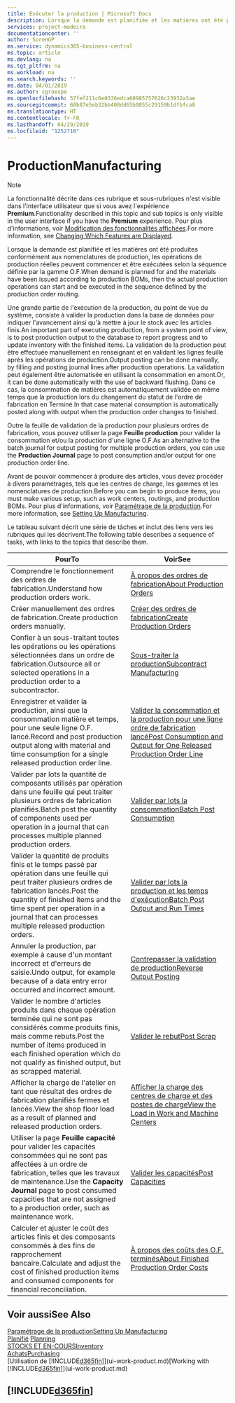 ```yaml
---
title: Exécuter la production | Microsoft Docs
description: Lorsque la demande est planifiée et les matières ont été produites conformément aux nomenclatures de production, les opérations de production réelles peuvent commencer et être exécutées selon la séquence définie par la gamme O.F.
services: project-madeira
documentationcenter: ''
author: SorenGP
ms.service: dynamics365-business-central
ms.topic: article
ms.devlang: na
ms.tgt_pltfrm: na
ms.workload: na
ms.search.keywords: ''
ms.date: 04/01/2019
ms.author: sgroespe
ms.openlocfilehash: 57fef211c6e0336edca60985757626c23932a3ae
ms.sourcegitcommit: 60b87e5eb32bb408dd65b9855c29159b1dfbfca8
ms.translationtype: HT
ms.contentlocale: fr-FR
ms.lasthandoff: 04/29/2019
ms.locfileid: "1252710"
---
```

# <a name="manufacturing"></a><span data-ttu-id="1299d-103">Production</span><span class="sxs-lookup"><span data-stu-id="1299d-103">Manufacturing</span></span>
> [!NOTE]
> <span data-ttu-id="1299d-104">La fonctionnalité décrite dans ces rubrique et sous-rubriques n'est visible dans l'interface utilisateur que si vous avez l'expérience **Premium**.</span><span class="sxs-lookup"><span data-stu-id="1299d-104">Functionality described in this topic and sub topics is only visible in the user interface if you have the **Premium** experience.</span></span> <span data-ttu-id="1299d-105">Pour plus d'informations, voir [Modification des fonctionnalités affichées](ui-experiences.md).</span><span class="sxs-lookup"><span data-stu-id="1299d-105">For more information, see [Changing Which Features are Displayed](ui-experiences.md).</span></span>

<span data-ttu-id="1299d-106">Lorsque la demande est planifiée et les matières ont été produites conformément aux nomenclatures de production, les opérations de production réelles peuvent commencer et être exécutées selon la séquence définie par la gamme O.F.</span><span class="sxs-lookup"><span data-stu-id="1299d-106">When demand is planned for and the materials have been issued according to production BOMs, then the actual production operations can start and be executed in the sequence defined by the production order routing.</span></span>  

<span data-ttu-id="1299d-107">Une grande partie de l'exécution de la production, du point de vue du système, consiste à valider la production dans la base de données pour indiquer l'avancement ainsi qu'à mettre à jour le stock avec les articles finis.</span><span class="sxs-lookup"><span data-stu-id="1299d-107">An important part of executing production, from a system point of view, is to post production output to the database to report progress and to update inventory with the finished items.</span></span> <span data-ttu-id="1299d-108">La validation de la production peut être effectuée manuellement en renseignant et en validant les lignes feuille après les opérations de production.</span><span class="sxs-lookup"><span data-stu-id="1299d-108">Output posting can be done manually, by filling and posting journal lines after production operations.</span></span> <span data-ttu-id="1299d-109">La validation peut également être automatisée en utilisant la consommation en amont.</span><span class="sxs-lookup"><span data-stu-id="1299d-109">Or, it can be done automatically with the use of backward flushing.</span></span> <span data-ttu-id="1299d-110">Dans ce cas, la consommation de matières est automatiquement validée en même temps que la production lors du changement du statut de l'ordre de fabrication en Terminé.</span><span class="sxs-lookup"><span data-stu-id="1299d-110">In that case material consumption is automatically posted along with output when the production order changes to finished.</span></span>  

<span data-ttu-id="1299d-111">Outre la feuille de validation de la production pour plusieurs ordres de fabrication, vous pouvez utiliser la page **Feuille production** pour valider la consommation et/ou la production d'une ligne O.F.</span><span class="sxs-lookup"><span data-stu-id="1299d-111">As an alternative to the batch journal for output posting for multiple production orders, you can use the **Production Journal** page to post consumption and/or output for one production order line.</span></span>

<span data-ttu-id="1299d-112">Avant de pouvoir commencer à produire des articles, vous devez procéder à divers paramétrages, tels que les centres de charge, les gammes et les nomenclatures de production.</span><span class="sxs-lookup"><span data-stu-id="1299d-112">Before you can begin to produce items, you must make various setup, such as work centers, routings, and production BOMs.</span></span> <span data-ttu-id="1299d-113">Pour plus d'informations, voir [Paramétrage de la production](production-configure-production-processes.md).</span><span class="sxs-lookup"><span data-stu-id="1299d-113">For more information, see [Setting Up Manufacturing](production-configure-production-processes.md).</span></span>

<span data-ttu-id="1299d-114">Le tableau suivant décrit une série de tâches et inclut des liens vers les rubriques qui les décrivent.</span><span class="sxs-lookup"><span data-stu-id="1299d-114">The following table describes a sequence of tasks, with links to the topics that describe them.</span></span>   

|<span data-ttu-id="1299d-115">**Pour**</span><span class="sxs-lookup"><span data-stu-id="1299d-115">**To**</span></span>|<span data-ttu-id="1299d-116">**Voir**</span><span class="sxs-lookup"><span data-stu-id="1299d-116">**See**</span></span>|  
|------------|-------------|  
|<span data-ttu-id="1299d-117">Comprendre le fonctionnement des ordres de fabrication.</span><span class="sxs-lookup"><span data-stu-id="1299d-117">Understand how production orders work.</span></span>|[<span data-ttu-id="1299d-118">À propos des ordres de fabrication</span><span class="sxs-lookup"><span data-stu-id="1299d-118">About Production Orders</span></span>](production-about-production-orders.md)|
|<span data-ttu-id="1299d-119">Créer manuellement des ordres de fabrication.</span><span class="sxs-lookup"><span data-stu-id="1299d-119">Create production orders manually.</span></span>|[<span data-ttu-id="1299d-120">Créer des ordres de fabrication</span><span class="sxs-lookup"><span data-stu-id="1299d-120">Create Production Orders</span></span>](production-how-to-create-production-orders.md)|
|<span data-ttu-id="1299d-121">Confier à un sous-traitant toutes les opérations ou les opérations sélectionnées dans un ordre de fabrication.</span><span class="sxs-lookup"><span data-stu-id="1299d-121">Outsource all or selected operations in a production order to a subcontractor.</span></span>|[<span data-ttu-id="1299d-122">Sous-traiter la production</span><span class="sxs-lookup"><span data-stu-id="1299d-122">Subcontract Manufacturing</span></span>](production-how-to-subcontract-manufacturing.md)|
|<span data-ttu-id="1299d-123">Enregistrer et valider la production, ainsi que la consommation matière et temps, pour une seule ligne O.F. lancé.</span><span class="sxs-lookup"><span data-stu-id="1299d-123">Record and post production output along with material and time consumption for a single released production order line.</span></span>|[<span data-ttu-id="1299d-124">Valider la consommation et la production pour une ligne ordre de fabrication lancé</span><span class="sxs-lookup"><span data-stu-id="1299d-124">Post Consumption and Output for One Released Production Order Line</span></span>](production-how-to-register-consumption-and-output.md)|  
|<span data-ttu-id="1299d-125">Valider par lots la quantité de composants utilisés par opération dans une feuille qui peut traiter plusieurs ordres de fabrication planifiés.</span><span class="sxs-lookup"><span data-stu-id="1299d-125">Batch post the quantity of components used per operation in a journal that can processes multiple planned production orders.</span></span>|[<span data-ttu-id="1299d-126">Valider par lots la consommation</span><span class="sxs-lookup"><span data-stu-id="1299d-126">Batch Post Consumption</span></span>](production-how-to-post-consumption.md)|
|<span data-ttu-id="1299d-127">Valider la quantité de produits finis et le temps passé par opération dans une feuille qui peut traiter plusieurs ordres de fabrication lancés.</span><span class="sxs-lookup"><span data-stu-id="1299d-127">Post the quantity of finished items and the time spent per operation in a journal that can processes multiple released production orders.</span></span>|[<span data-ttu-id="1299d-128">Valider par lots la production et les temps d'exécution</span><span class="sxs-lookup"><span data-stu-id="1299d-128">Batch Post Output and Run Times</span></span>](production-how-to-post-output-quantity.md)|
|<span data-ttu-id="1299d-129">Annuler la production, par exemple à cause d'un montant incorrect et d'erreurs de saisie.</span><span class="sxs-lookup"><span data-stu-id="1299d-129">Undo output, for example because of a data entry error occurred and incorrect amount.</span></span>  |[<span data-ttu-id="1299d-130">Contrepasser la validation de production</span><span class="sxs-lookup"><span data-stu-id="1299d-130">Reverse Output Posting</span></span>](production-how-to-reverse-output-posting.md)|  
|<span data-ttu-id="1299d-131">Valider le nombre d'articles produits dans chaque opération terminée qui ne sont pas considérés comme produits finis, mais comme rebuts.</span><span class="sxs-lookup"><span data-stu-id="1299d-131">Post the number of items produced in each finished operation which do not qualify as finished output, but as scrapped material.</span></span>|[<span data-ttu-id="1299d-132">Valider le rebut</span><span class="sxs-lookup"><span data-stu-id="1299d-132">Post Scrap</span></span>](production-how-to-post-scrap.md)|
|<span data-ttu-id="1299d-133">Afficher la charge de l'atelier en tant que résultat des ordres de fabrication planifiés fermes et lancés.</span><span class="sxs-lookup"><span data-stu-id="1299d-133">View the shop floor load as a result of planned and released production orders.</span></span>|[<span data-ttu-id="1299d-134">Afficher la charge des centres de charge et des postes de charge</span><span class="sxs-lookup"><span data-stu-id="1299d-134">View the Load in Work and Machine Centers</span></span>](production-how-to-view-the-load-on-work-centers.md)|      
|<span data-ttu-id="1299d-135">Utiliser la page **Feuille capacité** pour valider les capacités consommées qui ne sont pas affectées à un ordre de fabrication, telles que les travaux de maintenance.</span><span class="sxs-lookup"><span data-stu-id="1299d-135">Use the **Capacity Journal** page to post consumed capacities that are not assigned to a production order, such as maintenance work.</span></span>|[<span data-ttu-id="1299d-136">Valider les capacités</span><span class="sxs-lookup"><span data-stu-id="1299d-136">Post Capacities</span></span>](production-how-to-post-capacities.md)|  
|<span data-ttu-id="1299d-137">Calculer et ajuster le coût des articles finis et des composants consommés à des fins de rapprochement bancaire.</span><span class="sxs-lookup"><span data-stu-id="1299d-137">Calculate and adjust the cost of finished production items and consumed components for financial reconciliation.</span></span>|[<span data-ttu-id="1299d-138">À propos des coûts des O.F. terminés</span><span class="sxs-lookup"><span data-stu-id="1299d-138">About Finished Production Order Costs</span></span>](finance-about-finished-production-order-costs.md)|  

## <a name="see-also"></a><span data-ttu-id="1299d-139">Voir aussi</span><span class="sxs-lookup"><span data-stu-id="1299d-139">See Also</span></span>  
[<span data-ttu-id="1299d-140">Paramétrage de la production</span><span class="sxs-lookup"><span data-stu-id="1299d-140">Setting Up Manufacturing</span></span>](production-configure-production-processes.md)  
<span data-ttu-id="1299d-141">[Planifié](production-planning.md)    </span><span class="sxs-lookup"><span data-stu-id="1299d-141">[Planning](production-planning.md)    </span></span>  
[<span data-ttu-id="1299d-142">STOCKS ET EN-COURS</span><span class="sxs-lookup"><span data-stu-id="1299d-142">Inventory</span></span>](inventory-manage-inventory.md)  
[<span data-ttu-id="1299d-143">Achats</span><span class="sxs-lookup"><span data-stu-id="1299d-143">Purchasing</span></span>](purchasing-manage-purchasing.md)  
<span data-ttu-id="1299d-144">[Utilisation de [!INCLUDE[d365fin](includes/d365fin_md.md)]](ui-work-product.md)</span><span class="sxs-lookup"><span data-stu-id="1299d-144">[Working with [!INCLUDE[d365fin](includes/d365fin_md.md)]](ui-work-product.md)</span></span>

## [!INCLUDE[d365fin](includes/free_trial_md.md)]  
